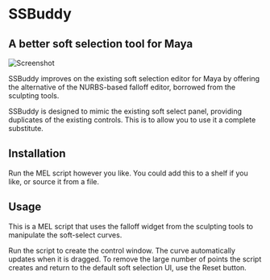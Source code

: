 # SSBuddy
## A better soft selection tool for Maya

![Screenshot](https://i.imgur.com/jhjV1cY.png)

SSBuddy improves on the existing soft selection editor for Maya by offering the alternative of the NURBS-based falloff editor, borrowed from the sculpting tools.

SSBuddy is designed to mimic the existing soft select panel, providing duplicates of the existing controls. This is to allow you to use it a complete substitute.

## Installation

Run the MEL script however you like. You could add this to a shelf if you like, or source it from a file.

## Usage

This is a MEL script that uses the falloff widget from the sculpting tools to manipulate the soft-select curves.

Run the script to create the control window. The curve automatically updates when it is dragged. To remove the large number of points the script creates and return to the default soft selection UI, use the Reset button.
